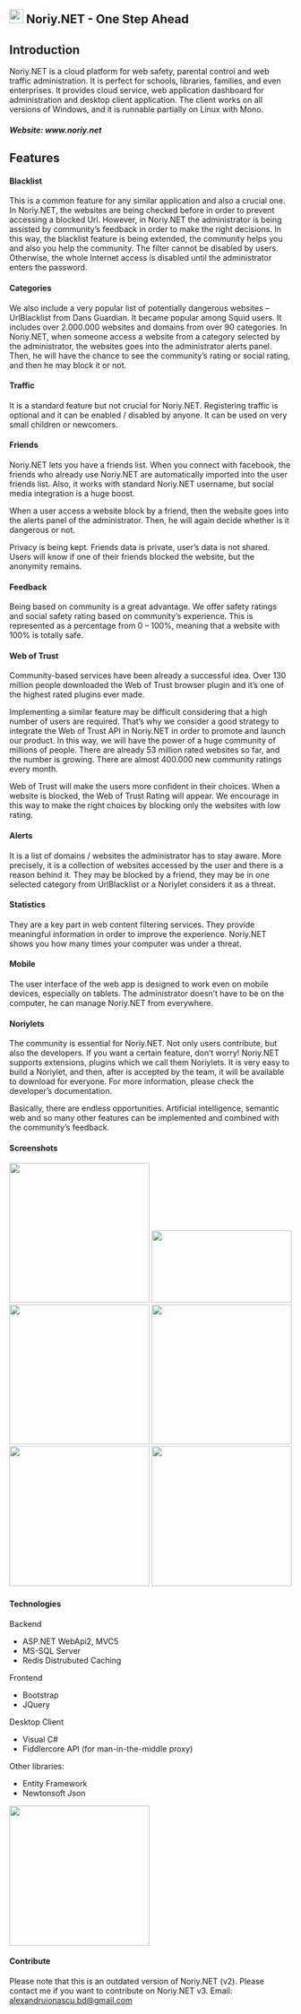 <h2> <img src="https://github.com/alexandruionascu/Noriy/blob/master/pictures/wallpapers/noriylogo.png" height="25px"/> Noriy.NET - One Step Ahead </h2>
<h2> Introduction </h2>

Noriy.NET is a cloud platform for web safety, parental control and web traffic administration. It is perfect for schools, libraries, families, and even enterprises. It provides cloud service, web application dashboard for administration and desktop client application. The client works on all versions of Windows, and it is runnable partially on Linux with Mono. 

<h5> Website: www.noriy.net </h5>

<h2>Features </h2>

<h4> Blacklist </h4>

This is a common feature for any similar application and also a crucial one. In Noriy.NET, the websites are being checked before in order to prevent accessing a blocked Url. However, in Noriy.NET the administrator is being assisted by community’s feedback in order to make the right decisions. In this way, the blacklist feature is being extended, the community helps you and also you help the community. The filter cannot be disabled by users. Otherwise, the whole Internet access is disabled until the administrator enters the password.

<h4> Categories </h4>

We also include a very popular list of potentially dangerous websites – UrlBlacklist from Dans Guardian. It became popular among Squid users. It includes over 2.000.000 websites and domains from over 90 categories. In Noriy.NET, when someone access a website from a category selected by the administrator, the websites goes into the administrator alerts panel. Then, he will have the chance to see the community’s rating or social rating, and then he may block it or not.

<h4> Traffic </h4>

It is a standard feature but not crucial for Noriy.NET. Registering traffic is optional and it can be enabled / disabled by anyone. It can be used on very small children or newcomers.

<h4> Friends </h4>

Noriy.NET lets you have a friends list. When you connect with facebook, the friends who already use Noriy.NET are automatically imported into the user friends list. Also, it works with standard Noriy.NET username, but social media integration is a huge boost.

When a user access a website block by a friend, then the website goes into the alerts panel of the administrator. Then, he will again decide whether is it dangerous or not.

Privacy is being kept. Friends data is private, user’s data is not shared. Users will know if one of their friends blocked the website, but the anonymity remains.

<h4> Feedback </h4>

Being based on community is a great advantage. We offer safety ratings and social safety rating based on community’s experience. This is represented as a percentage from 0 – 100%, meaning that a website with 100% is totally safe.

<h4> Web of Trust </h4>

Community-based services have been already a successful idea. Over 130 million people downloaded the Web of Trust browser plugin and it’s one of the highest rated plugins ever made.

Implementing a similar feature may be difficult considering that a high number of users are required. That’s why we consider a good strategy to integrate the Web of Trust API in Noriy.NET in order to promote and launch our product. In this way, we will have the power of a huge community of millions of people. There are already 53 million rated websites so far, and the number is growing. There are almost 400.000 new community ratings every month.

Web of Trust will make the users more confident in their choices. When a website is blocked, the Web of Trust Rating will appear. We encourage in this way to make the right choices by blocking only the websites with low rating.

<h4> Alerts </h4>

It is a list of domains / websites the administrator has to stay aware. More precisely, it is a collection of websites accessed by the user and there is a reason behind it. They may be blocked by a friend, they may be in one selected category from UrlBlacklist or a Noriylet considers it as a threat.

<h4> Statistics </h4>

They are a key part in web content filtering services. They provide meaningful information in order to improve the experience. Noriy.NET shows you how many times your computer was under a threat.

<h4> Mobile </h4>

The user interface of the web app is designed to work even on mobile devices, especially on tablets. The administrator doesn’t have to be on the computer, he can manage Noriy.NET from everywhere.

<h4> Noriylets </h4>

The community is essential for Noriy.NET. Not only users contribute, but also the developers. If you want a certain feature, don’t worry! Noriy.NET supports extensions, plugins which we call them Noriylets. It is very easy to build a Noriylet, and then, after is accepted by the team, it will be available to download for everyone. For more information, please check the developer’s documentation.

Basically, there are endless opportunities. Artificial intelligence, semantic web and so many other features can be implemented and combined with the community’s feedback.

<h4> Screenshots </h4>

<img width="250px" src = "https://github.com/alexandruionascu/Noriy/blob/master/pictures/welcome.png" />
<img width="250px" height="129px" src = "https://github.com/alexandruionascu/Noriy/blob/master/pictures/desktop_login.png" />
<br />
<img width="250px" src = "https://github.com/alexandruionascu/Noriy/blob/master/pictures/blacklist.png" />
<img width="250px" src = "https://github.com/alexandruionascu/Noriy/blob/master/pictures/noriy_block.png" />

<br />
<img width="250px" src = "https://github.com/alexandruionascu/Noriy/blob/master/pictures/statistics.png" />
<img width="250px" src = "https://github.com/alexandruionascu/Noriy/blob/master/pictures/login.png" />


<h4> Technologies </h4>

Backend
* ASP.NET WebApi2, MVC5
* MS-SQL Server
* Redis Distrubuted Caching

Frontend
* Bootstrap
* JQuery

Desktop Client
* Visual C#
* Fiddlercore API (for man-in-the-middle proxy)

Other libraries:
* Entity Framework
* Newtonsoft Json

<img width="250px" src="https://github.com/alexandruionascu/Noriy/blob/master/pictures/wallpapers/infrascure_wallpaper.png" />


<h4> Contribute </h4>

Please note that this is an outdated version of Noriy.NET (v2). Please contact me if you want to contribute on Noriy.NET v3. 
Email: alexandruionascu.bd@gmail.com






